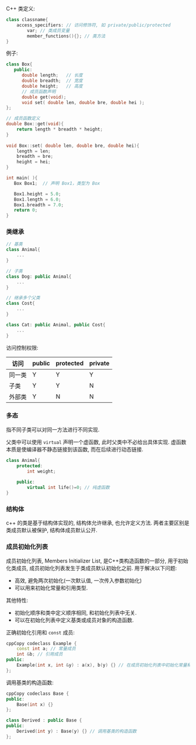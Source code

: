 C++ 类定义:

```cpp
class classname{
	access_specifiers: // 访问修饰符, 如 private/public/protected
		var; // 类成员变量
		member_functions(){}; // 类方法
}
```

例子:

```cpp
class Box{
   public:
      double length;   // 长度
      double breadth;  // 宽度
      double height;   // 高度
      // 成员函数声明
      double get(void);
      void set( double len, double bre, double hei );
};

// 成员函数定义
double Box::get(void){
    return length * breadth * height;
}
 
void Box::set( double len, double bre, double hei){
    length = len;
    breadth = bre;
    height = hei;
}

int main( ){
   Box Box1;  // 声明 Box1，类型为 Box

   Box1.height = 5.0; 
   Box1.length = 6.0; 
   Box1.breadth = 7.0;
   return 0;
}
```


### 类继承

```cpp
// 基类
class Animal{
	...
}

// 子类
class Dog: public Animal{
	...
}

// 继承多个父类
class Cost{
	...
}

class Cat: public Animal, public Cost{
	...
}
```

访问控制权限:

| 访问   | public | protected | private |
| ------ | ------ | --------- | ------- |
| 同一类 | Y      | Y         | Y       |
| 子类   | Y      | Y         | N       |
| 外部类 | Y      | N         | N        |

### 多态

指不同子类可以对同一方法进行不同实现. 

父类中可以使用 `virtual` 声明一个虚函数, 此时父类中不必给出具体实现. 虚函数本质是使编译器不静态链接到该函数, 而在后续进行动态链接.

```cpp
class Animal{
	protected:
		int weight;
		
	public:
		virtual int life()=0; // 纯虚函数
}
```

### 结构体

c++ 的类是基于结构体实现的, 结构体允许继承, 也允许定义方法. 两者主要区别是类成员默认被保护, 结构体成员默认公开.

### 成员初始化列表

成员初始化列表, Members Initializer List, 是C++类构造函数的一部分, 用于初始化类成员, 成员初始化列表发生于类成员默认初始化之前. 用于解决以下问题:
- 高效, 避免两次初始化(一次默认值, 一次传入参数初始化)
- 可以用来初始化常量和引用类型.

其他特性:
- 初始化顺序和类中定义顺序相同, 和初始化列表中无关.
- 可以在初始化列表中定义基类或成员对象的构造函数.

正确初始化引用和 `const` 成员:
```cpp
cppCopy codeclass Example {
    const int a; // 常量成员
    int &b; // 引用成员
public:
    Example(int x, int &y) : a(x), b(y) {} // 在成员初始化列表中初始化常量和引用
};
```

调用基类的构造函数:
```cpp
cppCopy codeclass Base {
public:
    Base(int x) {}
};

class Derived : public Base {
public:
    Derived(int y) : Base(y) {} // 调用基类的构造函数
};
```